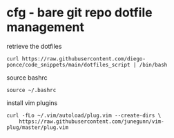 # cfg - bare git repo dotfile management

retrieve the dotfiles
```{bash}
curl https://raw.githubusercontent.com/diego-ponce/code_snippets/main/dotfiles_script | /bin/bash
```
source bashrc
```{bash}
source ~/.bashrc

```

install vim plugins
```{bash
curl -fLo ~/.vim/autoload/plug.vim --create-dirs \
    https://raw.githubusercontent.com/junegunn/vim-plug/master/plug.vim
```

